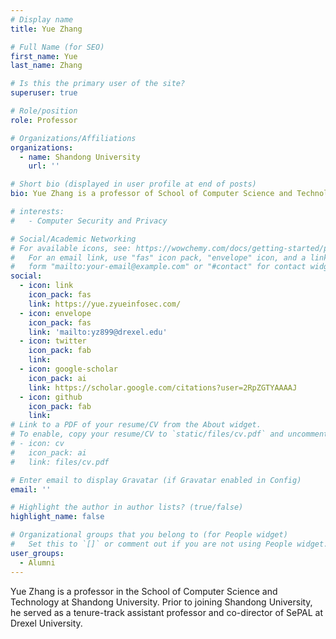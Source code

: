 ```yaml
---
# Display name
title: Yue Zhang

# Full Name (for SEO)
first_name: Yue
last_name: Zhang

# Is this the primary user of the site?
superuser: true

# Role/position
role: Professor 

# Organizations/Affiliations
organizations:
  - name: Shandong University
    url: ''

# Short bio (displayed in user profile at end of posts)
bio: Yue Zhang is a professor of School of Computer Science and Technology at Shandong University. 

# interests:
#   - Computer Security and Privacy

# Social/Academic Networking
# For available icons, see: https://wowchemy.com/docs/getting-started/page-builder/#icons
#   For an email link, use "fas" icon pack, "envelope" icon, and a link in the
#   form "mailto:your-email@example.com" or "#contact" for contact widget.
social:
  - icon: link
    icon_pack: fas
    link: https://yue.zyueinfosec.com/
  - icon: envelope
    icon_pack: fas
    link: 'mailto:yz899@drexel.edu'
  - icon: twitter
    icon_pack: fab
    link:  
  - icon: google-scholar
    icon_pack: ai
    link: https://scholar.google.com/citations?user=2RpZGTYAAAAJ
  - icon: github
    icon_pack: fab
    link:  
# Link to a PDF of your resume/CV from the About widget.
# To enable, copy your resume/CV to `static/files/cv.pdf` and uncomment the lines below.
# - icon: cv
#   icon_pack: ai
#   link: files/cv.pdf

# Enter email to display Gravatar (if Gravatar enabled in Config)
email: ''

# Highlight the author in author lists? (true/false)
highlight_name: false

# Organizational groups that you belong to (for People widget)
#   Set this to `[]` or comment out if you are not using People widget.
user_groups:
  - Alumni
---
```


Yue Zhang is a professor in the School of Computer Science and Technology at Shandong University. Prior to joining Shandong University, he served as a tenure-track assistant professor and co-director of SePAL at Drexel University.